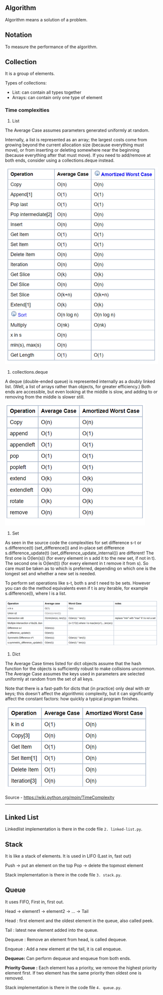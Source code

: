 ## Algorithm

Algorithm means a solution of a problem.

## Notation

To measure the performance of the algorithm.

## Collection

It is a group of elements.

Types of collections:

- List: can contain all types together
- Arrays: can contain only one type of element

### Time complexities

1. List

The Average Case assumes parameters generated uniformly at random.

Internally, a list is represented as an array; the largest costs come from growing beyond the current allocation size (because everything must move), or from inserting or deleting somewhere near the beginning (because everything after that must move). If you need to add/remove at both ends, consider using a collections.deque instead.

![List Time Complexity](./images/list-time-complexity.jpg)

1. collections.deque

A deque (double-ended queue) is represented internally as a doubly linked list. (Well, a list of arrays rather than objects, for greater efficiency.) Both ends are accessible, but even looking at the middle is slow, and adding to or removing from the middle is slower still.

![Collections.deque time complexity](./images/collections.deque-time-complexity.jpg)

1. Set

As seen in the source code the complexities for set difference s-t or s.difference(t) (set_difference()) and in-place set difference s.difference_update(t) (set_difference_update_internal()) are different! The first one is O(len(s)) (for every element in s add it to the new set, if not in t). The second one is O(len(t)) (for every element in t remove it from s). So care must be taken as to which is preferred, depending on which one is the longest set and whether a new set is needed.

To perform set operations like s-t, both s and t need to be sets. However you can do the method equivalents even if t is any iterable, for example s.difference(l), where l is a list.

![Set Time complexity](./images/set-time-complexity.jpg)

1. Dict

The Average Case times listed for dict objects assume that the hash function for the objects is sufficiently robust to make collisions uncommon. The Average Case assumes the keys used in parameters are selected uniformly at random from the set of all keys.

Note that there is a fast-path for dicts that (in practice) only deal with str keys; this doesn't affect the algorithmic complexity, but it can significantly affect the constant factors: how quickly a typical program finishes.

![Dict time complexity](./images/dict-time-complexity.jpg)

Source - https://wiki.python.org/moin/TimeComplexity

---

## Linked List

Linkedlist implementation is there in the code file `2. linked-list.py`.

## Stack

It is like a stack of elements. It is used in LIFO (Last in, fast out)

Push -> put an element on the top
Pop -> delete the topmost element

Stack implementation is there in the code file `3. stack.py`.

## Queue

It uses FIFO, First in, first out.

Head -> element1 -> element2 -> ... -> Tail

Head : first element and the oldest element in the queue, also called peek.

Tail : latest new element added into the queue.

Dequeue : Remove an element from head, is called dequeue.

Enqueue : Add a new element at the tail, it is call enqueue.

**Dequeue:** Can perform dequeue and enqueue from both ends.

**Priority Queue :** Each element has a priority, we remove the highest priority element first. If two element has the same priority then oldest one is removed.

Stack implementation is there in the code file `4. queue.py`.
